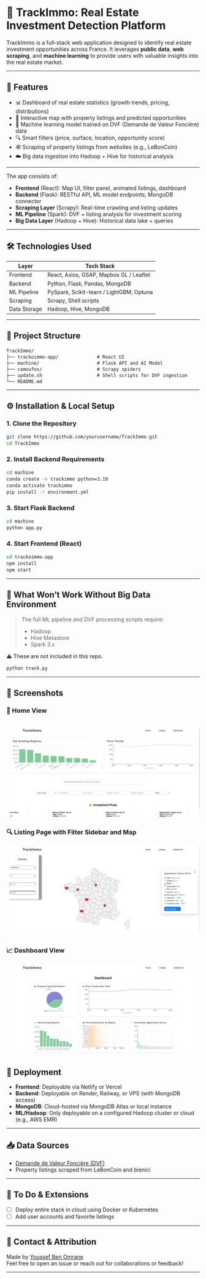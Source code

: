 # 🏡 TrackImmo: Real Estate Investment Detection Platform

TrackImmo is a full-stack web application designed to identify real estate investment opportunities across France. It leverages **public data**, **web scraping**, and **machine learning** to provide users with valuable insights into the real estate market.

---

## 📌 Features

- 📊 Dashboard of real estate statistics (growth trends, pricing, distributions)
- 📍 Interactive map with property listings and predicted opportunities
- 🤖 Machine learning model trained on DVF (Demande de Valeur Foncière) data
- 🔍 Smart filters (price, surface, location, opportunity score)
- 🕸️ Scraping of property listings from websites (e.g., LeBonCoin)
- ☁️ Big data ingestion into Hadoop + Hive for historical analysis

---


The app consists of:

- **Frontend** (React): Map UI, filter panel, animated listings, dashboard  
- **Backend** (Flask): RESTful API, ML model endpoints, MongoDB connector  
- **Scraping Layer** (Scrapy): Real-time crawling and listing updates  
- **ML Pipeline** (Spark): DVF + listing analysis for investment scoring  
- **Big Data Layer** (Hadoop + Hive): Historical data lake + queries  

---

## 🛠️ Technologies Used

| Layer         | Tech Stack                                   |
|--------------|-----------------------------------------------|
| Frontend     | React, Axios, GSAP, Mapbox GL / Leaflet       |
| Backend      | Python, Flask, Pandas, MongoDB                |
| ML Pipeline  | PySpark, Scikit-learn / LightGBM, Optuna      |
| Scraping     | Scrapy,  Shell scripts                        |
| Data Storage | Hadoop, Hive, MongoDB                         |

---

## 📂 Project Structure

```
TrackImmo/
├── trackoimmo-app/              # React UI
├── machine/                     # Flask API and AI Model
├── camoufox/                    # Scrapy spiders
├── update.sh                    # Shell scripts for DVF ingestion
└── README.md
```

---

## ⚙️ Installation & Local Setup

### 1. Clone the Repository
```bash
git clone https://github.com/yourusername/TrackImmo.git
cd TrackImmo
```

### 2. Install Backend Requirements
```bash
cd machine
conda create -n trackimmo python=3.10
conda activate trackimmo
pip install -r environment.yml
```

### 3. Start Flask Backend
```bash
cd machine
python app.py
```

### 4. Start Frontend (React)
```bash
cd trackoimmo-app
npm install
npm start
```

---

## 🚫 What Won’t Work Without Big Data Environment

> The full ML pipeline and DVF processing scripts require:
> - Hadoop
> - Hive Metastore
> - Spark 3.x

⚠️ These are not included in this repo.

```bash
python track.py
```

---

## 📸 Screenshots
### 🏡 Home View
![Home Page](./docs/home.png)
---

### 🔍 Listing Page with Filter Sidebar and Map
![Listings UI](./docs/listings.png)

### 📈 Dashboard View
![Dashboard](./docs/dashboard.png)



## 🚀 Deployment

- **Frontend**: Deployable via Netlify or Vercel  
- **Backend**: Deployable on Render, Railway, or VPS (with MongoDB access)  
- **MongoDB**: Cloud-hosted via MongoDB Atlas or local instance  
- **ML/Hadoop**: Only deployable on a configured Hadoop cluster or cloud (e.g., AWS EMR)  

---

## 📥 Data Sources

- [Demande de Valeur Foncière (DVF)](https://www.data.gouv.fr/fr/datasets/demandes-de-valeurs-foncieres/)
- Property listings scraped from LeBonCoin and bienici

---

## 🔄 To Do & Extensions

- [ ] Deploy entire stack in cloud using Docker or Kubernetes
- [ ] Add user accounts and favorite listings

---

## 🙋 Contact & Attribution

Made by [Youssef Ben Omrane](https://github.com/Youuusseff)  
Feel free to open an issue or reach out for collaborations or feedback!

---


